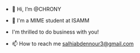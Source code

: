 - 👋 Hi, I’m @CHRONY

- 👀 I'm a MIME student at ISAMM
- I'm thrilled to do business with you! 
- 📫 How to reach me salhiabdennour3@gmail.com
  
<!---
CHRONY/CHRONY is a ✨ special ✨ repository because its `README.md` (this file) appears on your GitHub profile.
You can click the Preview link to take a look at your changes.
--->

